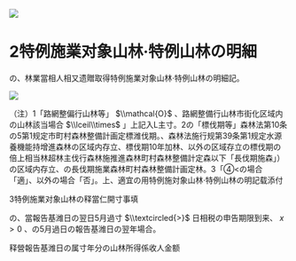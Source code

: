 ![](https://www.nta.go.jp/tmp/b0a41a4a-6f95-4d43-88ce-973465084522/images/6c7db9950cd52940fb3b6bc96ba2beefa3a6ebefacb83dd4c45ab100016ed677.jpg)

# 2特例施業对象山林·特例山林の明細

の、林業當相人相又遗贈取得特例施業对象山林·特例山林の明細記。

![](https://www.nta.go.jp/tmp/b0a41a4a-6f95-4d43-88ce-973465084522/images/3337456d00aaf5808ae77263f40fb66d292059a944f1b939bee933f7b6f476ea.jpg)

（注）1「路網整偏行山林等」 $\\mathcal{O}$ 、路網整備行山林市街化区域内の山林該当場合 $\\lceil\\times$ 」上記入L主寸。2の「標伐期等」森林法第10条の5第1规定市町村森林整備計画定標潍伐期。、森林法施行规第39条第1规定水源養機能持增進森林の区域内存立、標伐期10年加林、以外の区域存立の標伐期の倍上相当林超林主伐行森林施推進森林町村森林整備計定森以下「長伐期施森」）の区域内存立、の長伐期施業森林町村森林整備計画定林。3「④<の場合「適」、以外の場合「否」。上、適宜の用特例施対象山林·特例山林の明記载添付

3特例施業对象山林の释當仁開寸事填

の、當報告基潍日の翌日5月過寸 $\\textcircled{>}$ 日相税の申告期限到来、 $x>0$ 、の5月過日の報告基潍日の翌年場合。

释營報告基潍日の属寸年分の山林所得係收人金额